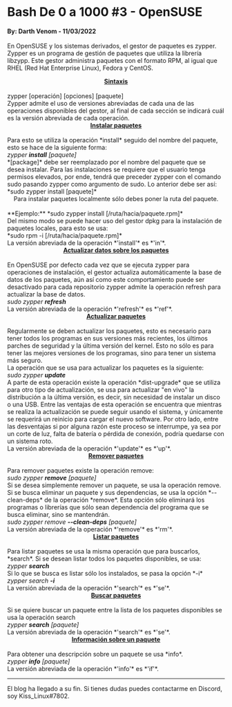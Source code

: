 # Bash De 0 a 1000 #3 - OpenSUSE
<b>By: Darth Venom - 11/03/2022</b>
<br>
<br>
En OpenSUSE y los sistemas derivados, el gestor de paquetes es zypper. Zypper es un programa de gestión de paquetes que utiliza la librería libzypp. Este gestor administra paquetes con el formato RPM, al igual que RHEL (Red Hat Enterprise Linux), Fedora y CentOS.
<br>
<center><b><u>Sintaxis</u></b></center>
<br>
zypper [operación] [opciones] [paquete]
<br>
Zypper admite el uso de versiones abreviadas de cada una de las operaciones disponibles del gestor, al final de cada sección se indicará cuál es la versión abreviada de cada operación.
<br>
<center><b><u>Instalar paquetes</u></b></center>
<br>
Para esto se utiliza la operación *install* seguido del nombre del paquete, esto se hace de la siguiente forma:
<br>
<i>zypper <b>install</b> [paquete]</i>
<br>
*[package]* debe ser reemplazado por el nombre del paquete que se desea instalar. Para las instalaciones se requiere que el usuario tenga permisos elevados, por ende, tendrá que preceder zypper con el comando sudo pasando zypper como argumento de sudo. Lo anterior debe ser así:
<br>
*sudo zypper install [paquete]*
<br>
<center>Para instalar paquetes localmente sólo debes poner la ruta del paquete.</center>
<br>
**Ejemplo:** *sudo zypper install [/ruta/hacia/paquete.rpm]*
<br>
Del mismo modo se puede hacer uso del gestor dpkg para la instalación de paquetes locales, para esto se usa:
<br>
*sudo rpm -i [/ruta/hacia/paquete.rpm]*
<br>
La versión abreviada de la operación *'install'* es *'in'*.
<br>
<center><b><u>Actualizar datos sobre los paquetes</u></b></center>
<br>
En OpenSUSE por defecto cada vez que se ejecuta zypper para operaciones de instalación, el gestor actualiza automáticamente la base de datos de los paquetes, aún así como este comportamiento puede ser desactivado para cada repositorio zypper admite la operación refresh para actualizar la base de datos.
<br>
<i>sudo zypper <b>refresh</b></i>
<br>
La versión abreviada de la operación *'refresh'* es *'ref'*.
<br>
<center><b><u>Actualizar paquetes</u></b></center>
<br>
Regularmente se deben actualizar los paquetes, esto es necesario para tener todos los programas en sus versiones más recientes, los últimos parches de seguridad y la última versión del kernel. Esto no sólo es para tener las mejores versiones de los programas, sino para tener un sistema más seguro.
<br>
La operación que se usa para actualizar los paquetes es la siguiente:
<br>
<i>sudo zypper <b>update</b></i>
<br>
A parte de esta operación existe la operación *dist-upgrade* que se utiliza para otro tipo de actualización, se usa para actualizar "en vivo" la distribución a la última versión, es decir, sin necesidad de instalar un disco o una USB. Entre las ventajas de esta operación se encuentra que mientras se realiza la actualización se puede seguir usando el sistema, y únicamente se requerirá un reinicio para cargar el nuevo software. Por otro lado, entre las desventajas si por alguna razón este proceso se interrumpe, ya sea por un corte de luz, falta de batería o pérdida de conexión, podría quedarse con un sistema roto.
<br>
La versión abreviada de la operación *'update'* es *'up'*.
<br>
<center><b><u>Remover paquetes</u></b></center>
<br>
Para remover paquetes existe la operación remove:
<br>
<i>sudo zypper <b>remove</b> [paquete]</i>
<br>
Si se desea simplemente remover un paquete, se usa la operación remove. Si se busca eliminar un paquete y sus dependencias, se usa la opción *--clean-deps* de la operación *remove*. Esta opción sólo eliminará los programas o librerías que sólo sean dependencia del programa que se busca eliminar, sino se mantendrán.
<br>
<i>sudo zypper remove <b>--clean-deps</b> [paquete]</i>
<br>
La versión abreviada de la operación *'remove'* es *'rm'*.
<br>
<center><b><u>Listar paquetes</u></b></center>
<br>
Para listar paquetes se usa la misma operación que para buscarlos, *search*. Si se desean listar todos los paquetes disponibles, se usa:
<br>
<i>zypper <b>search</b></i>
<br>
Si lo que se busca es listar sólo los instalados, se pasa la opción *-i*
<br>
<i>zypper search <b>-i</b></i>
<br>
La versión abreviada de la operación *'search'* es *'se'*.
<br>
<center><b><u>Buscar paquetes</u></b></center>
<br>
Si se quiere buscar un paquete entre la lista de los paquetes disponibles se usa la operación search
<br>
<i>zypper <b>search</b> [paquete]</i>
<br>
La versión abreviada de la operación *'search'* es *'se'*.
<br>
<center><b><u>Información sobre un paquete</u></b></center>
<br>
Para obtener una descripción sobre un paquete se usa *info*.
<br>
<i>zypper <b>info</b> [paquete]</i>
<br>
La versión abreviada de la operación *'info'* es *'if'*.
<br>
<hr>
El blog ha llegado a su fin. Si tienes dudas puedes contactarme en Discord, soy Kiss_Linux#7802.
